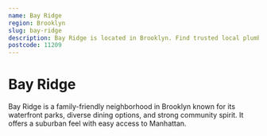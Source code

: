 ```yaml
---
name: Bay Ridge
region: Brooklyn
slug: bay-ridge
description: Bay Ridge is located in Brooklyn. Find trusted local plumbers serving this area.
postcode: 11209
---
```


# Bay Ridge

Bay Ridge is a family-friendly neighborhood in Brooklyn known for its waterfront parks, diverse dining options, and strong community spirit. It offers a suburban feel with easy access to Manhattan. 